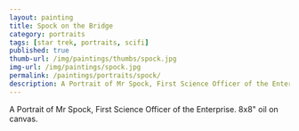 ```yaml
---
layout: painting
title: Spock on the Bridge
category: portraits
tags: [star trek, portraits, scifi]
published: true
thumb-url: /img/paintings/thumbs/spock.jpg
img-url: /img/paintings/spock.jpg
permalink: /paintings/portraits/spock/
description: A Portrait of Mr Spock, First Science Officer of the Enterprise. 8x8" oil on canvas.
---
```


A Portrait of Mr Spock, First Science Officer of the Enterprise. 8x8" oil on canvas.
